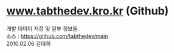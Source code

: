 # www.tabthedev.kro.kr (Github)
개발 데이터 저장 및 일부 정보들.<br>
소스 : <a href='https://github.com/tabthedev/main'>https://github.com/tabthedev/main</a><br>
2010.02.06 김태희
